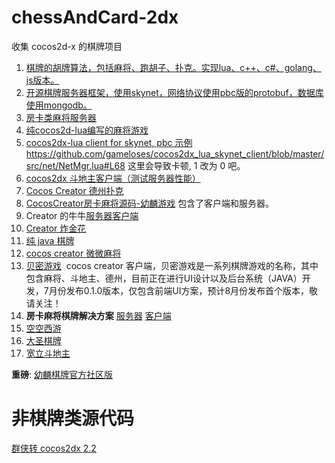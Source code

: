 # chessAndCard-2dx
收集 cocos2d-x 的棋牌项目

1. [棋牌的胡牌算法，包括麻将、跑胡子、扑克。实现lua、c++、c#、golang、js版本。](https://github.com/yuanfengyun/qipai)
2. [开源棋牌服务器框架，使用skynet，网络协议使用pbc版的protobuf，数据库使用mongodb。](https://github.com/yuanfengyun/chess_server)
3. [房卡类麻将服务器](https://github.com/yuanfengyun/mj_server)
4. [纯cocos2d-lua编写的麻将游戏](https://github.com/yuanfengyun/mj_client)
5. [cocos2dx-lua client for skynet, pbc 示例](https://github.com/gameloses/cocos2dx_lua_skynet_client) https://github.com/gameloses/cocos2dx_lua_skynet_client/blob/master/src/net/NetMgr.lua#L68 这里会导致卡顿, 1 改为 0 吧。
6. [cocos2dx 斗地主客户端（测试服务器性能）](https://github.com/gameloses/doudizhu)
7. [Cocos Creator 德州扑克](https://github.com/tiancityycf/cocos)
8. [CocosCreator房卡麻将源码-幼麟游戏](http://store.cocos.com/stuff/show/178902.html) 包含了客户端和服务器。
9. Creator 的牛牛[服务器](https://github.com/cqyuanyou/niuniuNodeJS)[客户端](https://github.com/cqyuanyou/niuniuapp)
10. [Creator 炸金花](https://github.com/gjh1987/cccGame/)
11. [纯 java 棋牌](http://git.oschina.net/beimigame/beimi)
12. [cocos creator 微微麻将](https://github.com/jimheaven/weiweimajiang)
13. [贝密游戏](https://gitee.com/beimigame/beimi)  cocos creator 客户端，贝密游戏是一系列棋牌游戏的名称，其中包含麻将、斗地主、德州，目前正在进行UI设计以及后台系统（JAVA）开发，7月份发布0.1.0版本，仅包含前端UI方案，预计8月份发布首个版本，敬请关注！
14. **房卡麻将棋牌解决方案** [服务器](https://github.com/shuimuliang/qnmahjongserver) [客户端](https://github.com/shuimuliang/qnmahjongclient)
15. [空空西游](https://github.com/linyouhappy/kongkongxiyou)
16. [大圣棋牌](https://github.com/ligun123/chess)
17. [宽立斗地主](https://github.com/ZhouWeikuan/DouDiZhu)

**重磅**: [幼麟棋牌官方社区版](https://github.com/babykylin/babykylin_scmj)

# 非棋牌类源代码
[群侠转 cocos2dx 2.2](https://github.com/ShortTailLab/ph-open)
